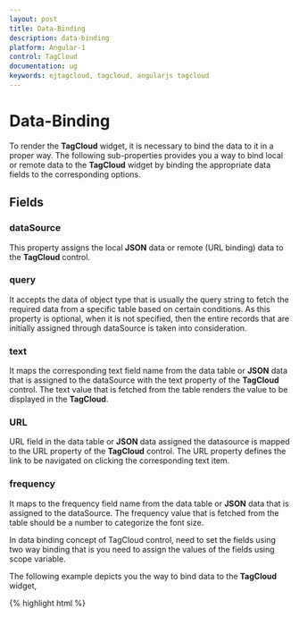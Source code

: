 ```yaml
---
layout: post
title: Data-Binding
description: data-binding
platform: Angular-1
control: TagCloud
documentation: ug
keywords: ejtagcloud, tagcloud, angularjs tagcloud
---
```


# Data-Binding

To render the **TagCloud** widget, it is necessary to bind the data to it in a proper way. The following sub-properties provides you a way to bind local or remote data to the **TagCloud** widget by binding the appropriate data fields to the corresponding options.

## Fields 

### dataSource 

This property assigns the local **JSON** data or remote (URL binding) data to the **TagCloud** control.

### query 

It accepts the data of object type that is usually the query string to fetch the required data from a specific table based on certain conditions. As this property is optional, when it is not specified, then the entire records that are initially assigned through dataSource is taken into consideration.

### text

It maps the corresponding text field name from the data table or **JSON** data that is assigned to the dataSource with the text property of the **TagCloud** control. The text value that is fetched from the table renders the value to be displayed in the **TagCloud**.

### URL

URL field in the data table or **JSON** data assigned the datasource is mapped to the URL property of the **TagCloud** control. The URL property defines the link to be navigated on clicking the corresponding text item.

### frequency

It maps to the frequency field name from the data table or **JSON** data that is assigned to the dataSource. The frequency value that is fetched from the table should be a number to categorize the font size.

In data binding concept of TagCloud control, need to set the fields using two way binding that is you need to assign the values of the fields using scope variable.

The following example depicts you the way to bind data to the **TagCloud** widget,

{% highlight html %}

<body ng-controller="TagCloudCtrl" style="padding:20px">
    <div class="control">
        <div id="techweblist" ej-tagcloud e-datasource="dataList" e-titletext="Popular Sites" />
    </div>
    <script type="text/javascript">
        var list = [
       { text: "Google", url: "http://www.google.co.in", frequency: 12 },
           { text: "a2zwebhelp", url: "http://www.a2zwebhelp.com", frequency: 3 },
           { text: "Arts Technica", url: "http://arstechnica.com/", frequency: 8 },
           { text: "Bxslider", url: "http://bxslider.com/examples", frequency: 2 },
           { text: "Yahoo", url: "http://in.yahoo.com/", frequency: 12 },
           { text: "Facebook", url: "https://www.facebook.com/", frequency: 5 },
           { text: "Blogspot", url: "http://www.blogspot.com/", frequency: 8 },
           { text: "Microsoft", url: "http://www.microsoft.com/", frequency: 20 },
           { text: "Amazon.com", url: "http://www.amazon.com/", frequency: 1 },
           { text: "MSN", url: "http://www.msn.com/", frequency: 3 },
           { text: "Engadget", url: "http://www.engadget.com/", frequency: 5 },
           { text: "LinkedIn", url: "http://www.linkedIn.com/", frequency: 9 },
           { text: "Twitter", url: "http://www.Twitter.com/", frequency: 0 },
           { text: "Menucool", url: "http://www.menucool.com", frequency: 3 },
           { text: "BBC", url: "http://www.bbc.co.uk/", frequency: 11 },
           { text: "Valleywag", url: "http://valleywag.gawker.com/", frequency: 6 },
           { text: "WOWslider", url: "http://wowslider.com", frequency: 9 },
           { text: "W3schools", url: "http://www.w3schools.com/", frequency: 2 }
        ];
        angular.module('tagCloudApp', ['ejangular'])
        .controller('TagCloudCtrl', function ($scope) {
            $scope.dataList = list;
        });

    </script>

</body>

{% endhighlight %}


The following screenshot illustrates a **TagCloud** control using AngularJS data binding,

![](Data-Binding_images/Data-Binding_img1.png)
